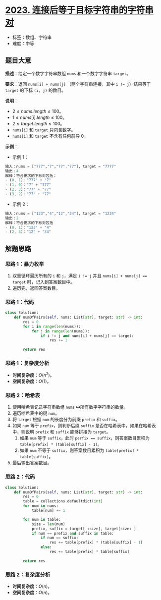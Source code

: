 # [2023. 连接后等于目标字符串的字符串对](https://leetcode.cn/problems/number-of-pairs-of-strings-with-concatenation-equal-to-target/)

- 标签：数组、字符串
- 难度：中等

## 题目大意

**描述**：给定一个数字字符串数组 `nums` 和一个数字字符串 `target`。

**要求**：返回 `nums[i] + nums[j]` （两个字符串连接，其中 `i != j`）结果等于 `target` 的下标 `(i, j)` 的数目。

**说明**：

- $2 \le nums.length \le 100$。
- $1 \le nums[i].length \le 100$。
- $2 \le target.length \le 100$。
- `nums[i]` 和 `target` 只包含数字。
- `nums[i]` 和 `target` 不含有任何前导 $0$。

**示例**：

- 示例 1：

```Python
输入：nums = ["777","7","77","77"], target = "7777"
输出：4
解释：符合要求的下标对包括：
- (0, 1)："777" + "7"
- (1, 0)："7" + "777"
- (2, 3)："77" + "77"
- (3, 2)："77" + "77"
```

- 示例 2：

```Python
输入：nums = ["123","4","12","34"], target = "1234"
输出：2
解释：符合要求的下标对包括
- (0, 1)："123" + "4"
- (2, 3)："12" + "34"
```

## 解题思路

### 思路 1：暴力枚举

1. 双重循环遍历所有的 `i` 和 `j`，满足 `i != j` 并且 `nums[i] + nums[j] == target` 时，记入到答案数目中。
2. 遍历完，返回答案数目。

### 思路 1：代码

```Python
class Solution:
    def numOfPairs(self, nums: List[str], target: str) -> int:
        res = 0
        for i in range(len(nums)):
            for j in range(len(nums)):
                if i != j and nums[i] + nums[j] == target:
                    res += 1
        
        return res
```

### 思路 1：复杂度分析

- **时间复杂度**：$O(n^2)$。
- **空间复杂度**：$O(1)$。

### 思路 2：哈希表

1. 使用哈希表记录字符串数组 `nums` 中所有数字字符串的数量。
2. 遍历哈希表中的键 `num`。
3. 将 `target` 根据 `num` 的长度分为前缀 `prefix` 和 `suffix`。
4. 如果 `num` 等于 `prefix`，则判断后缀 `suffix` 是否在哈希表中，如果在哈希表中，则说明 `prefix` 和 `suffix` 能够拼接为 `target`。
   1. 如果 `num` 等于 `suffix`，此时 `perfix == suffix`，则答案数目累积为 `table[prefix] * (table[suffix] - 1)`。
   2. 如果 `num` 不等于 `suffix`，则答案数目累积为 `table[prefix] * table[suffix]`。
5. 最后输出答案数目。

### 思路 2：代码

```Python
class Solution:
    def numOfPairs(self, nums: List[str], target: str) -> int:
        res = 0
        table = collections.defaultdict(int)
        for num in nums:
            table[num] += 1

        for num in table:
            size = len(num)
            prefix, suffix = target[ :size], target[size: ]
            if num == prefix and suffix in table:
                if num == suffix:
                    res += table[prefix] * (table[suffix] - 1)
                else:
                    res += table[prefix] * table[suffix]
        
        return res
```

### 思路 2：复杂度分析

- **时间复杂度**：$O(n)$。
- **空间复杂度**：$O(n)$。